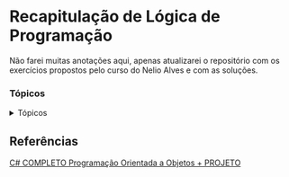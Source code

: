 # Recapitulação de Lógica de Programação

Não farei muitas anotações aqui, apenas atualizarei o repositório com os exercícios propostos pelo curso do Nelio Alves e com as soluções.

### Tópicos

<details>
    <summary>Tópicos</summary>
  
### ✔ [Estrutura Sequencial](https://github.com/lucasbrtz/CSharp-Notebook/tree/main/Recapitula%C3%A7%C3%A3o%20de%20L%C3%B3gica%20de%20Programa%C3%A7%C3%A3o/Estrutura%20Sequencial)
- [Enunciados](https://github.com/lucasbrtz/CSharp-Notebook/blob/main/Recapitula%C3%A7%C3%A3o%20de%20L%C3%B3gica%20de%20Programa%C3%A7%C3%A3o/Estrutura%20Sequencial/readme.md) 
- [Exercício 1]
- [Exercício 2]
- [Exercício 3]
- [Exercício 4]
- [Exercício 5]
- [Exercício 6]

### ✔ [Estrutura Condicional](https://github.com/lucasbrtz/CSharp-Notebook/tree/main/Recapitula%C3%A7%C3%A3o%20de%20L%C3%B3gica%20de%20Programa%C3%A7%C3%A3o/Estrutura%20Condicional)
- [Enunciados](https://github.com/lucasbrtz/CSharp-Notebook/blob/main/Recapitula%C3%A7%C3%A3o%20de%20L%C3%B3gica%20de%20Programa%C3%A7%C3%A3o/Estrutura%20Condicional/readme.md) 
- [Exercício 1]
- [Exercício 2]
- [Exercício 3]
- [Exercício 4]
- [Exercício 5]
- [Exercício 6]

### ✔ [Estrutura While](https://github.com/lucasbrtz/CSharp-Notebook/tree/main/Recapitula%C3%A7%C3%A3o%20de%20L%C3%B3gica%20de%20Programa%C3%A7%C3%A3o/Estrutura%20While)
- [Enunciados](https://github.com/lucasbrtz/CSharp-Notebook/blob/main/Recapitula%C3%A7%C3%A3o%20de%20L%C3%B3gica%20de%20Programa%C3%A7%C3%A3o/Estrutura%20While/readme.md) 
- [Exercício 1]
- [Exercício 2]
- [Exercício 3]
- [Exercício 4]
- [Exercício 5]
- [Exercício 6]

### ✔ [Estrutura For](https://github.com/lucasbrtz/CSharp-Notebook/tree/main/Recapitula%C3%A7%C3%A3o%20de%20L%C3%B3gica%20de%20Programa%C3%A7%C3%A3o/Estrutura%20For)
- [Enunciados](https://github.com/lucasbrtz/CSharp-Notebook/blob/main/Recapitula%C3%A7%C3%A3o%20de%20L%C3%B3gica%20de%20Programa%C3%A7%C3%A3o/Estrutura%20For/readme.md) 
- [Exercício 1]
- [Exercício 2]
- [Exercício 3]
- [Exercício 4]
- [Exercício 5]
- [Exercício 6]
  
</details>

## Referências

[C# COMPLETO Programação Orientada a Objetos + PROJETO](https://www.udemy.com/course/programacao-orientada-a-objetos-csharp/)
